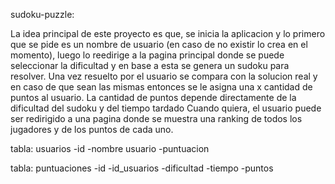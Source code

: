 sudoku-puzzle:

La idea principal de este proyecto es que, se inicia la aplicacion y lo primero que se pide es un nombre de usuario (en caso de no existir lo crea en el momento), luego lo reedirige a la pagina principal donde se puede seleccionar la dificultad y en base a esta se genera un sudoku para resolver. Una vez resuelto por el usuario se compara con la solucion real y en caso de que sean las mismas entonces se le asigna una x cantidad de puntos al usuario.
La cantidad de puntos depende directamente de la dificultad del sudoku y del tiempo tardado
Cuando quiera, el usuario puede ser redirigido a una pagina donde se muestra una ranking de todos los jugadores y de los puntos de cada uno.

tabla: usuarios
-id
-nombre usuario
-puntuacion

tabla: puntuaciones
-id
-id_usuarios
-dificultad
-tiempo
-puntos
